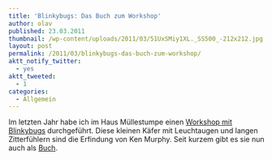 ```yaml
---
title: 'Blinkybugs: Das Buch zum Workshop'
author: olav
published: 23.03.2011
thumbnail: /wp-content/uploads/2011/03/51UxSMiy1XL._SS500_-212x212.jpg
layout: post
permalink: /2011/03/blinkybugs-das-buch-zum-workshop/
aktt_notify_twitter:
  - yes
aktt_tweeted:
  - 1
categories:
  - Allgemein
---
```

Im letzten Jahr habe ich im Haus Müllestumpe einen [Workshop mit Blinkybugs][1] durchgeführt. Diese kleinen Käfer mit Leuchtaugen und langen Zitterfühlern sind die Erfindung von Ken Murphy. Seit kurzem gibt es sie nun auch als [Buch][2].

 [1]: /2010/03/das-wars-fruhlings-erwachen-im-haus-mullestumpe/
 [2]: http://www.amazon.de/gp/product/0811871401/ref=as_li_ss_tl?ie=UTF8&tag=dankbar-21&linkCode=as2&camp=1638&creative=19454&creativeASIN=0811871401
